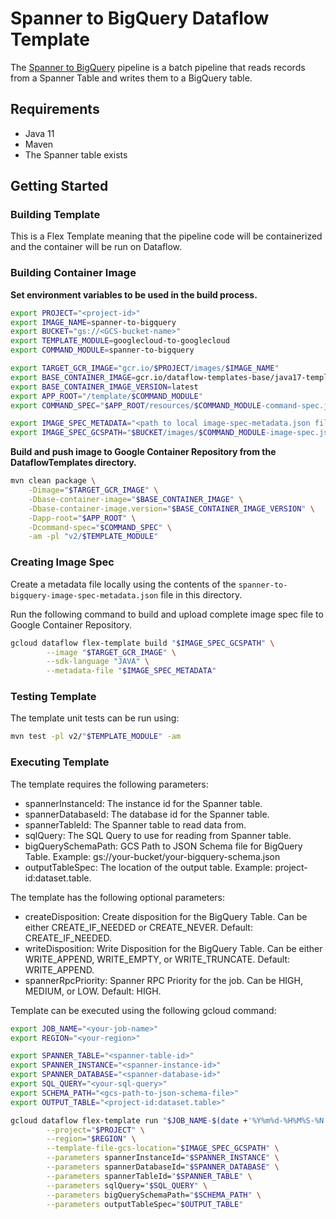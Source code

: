 # Spanner to BigQuery Dataflow Template

The 
[Spanner to BigQuery](https://github.com/GoogleCloudPlatform/DataflowTemplates/blob/main/v2/googlecloud-to-googlecloud/src/main/java/com/google/cloud/teleport/v2/templates/SpannerToBigQuery.java)
pipeline is a  batch pipeline that reads records from a Spanner Table and writes them to a BigQuery table.

## Requirements

* Java 11
* Maven
* The Spanner table exists

## Getting Started

### Building Template

This is a Flex Template meaning that the pipeline code will be containerized and the container will be run on Dataflow.

### Building Container Image

**Set environment variables to be used in the build process.**

```sh
export PROJECT="<project-id>"
export IMAGE_NAME=spanner-to-bigquery
export BUCKET="gs://<GCS-bucket-name>"
export TEMPLATE_MODULE=googlecloud-to-googlecloud
export COMMAND_MODULE=spanner-to-bigquery

export TARGET_GCR_IMAGE="gcr.io/$PROJECT/images/$IMAGE_NAME"
export BASE_CONTAINER_IMAGE=gcr.io/dataflow-templates-base/java17-template-launcher-base
export BASE_CONTAINER_IMAGE_VERSION=latest
export APP_ROOT="/template/$COMMAND_MODULE"
export COMMAND_SPEC="$APP_ROOT/resources/$COMMAND_MODULE-command-spec.json"

export IMAGE_SPEC_METADATA="<path to local image-spec-metadata.json file>"
export IMAGE_SPEC_GCSPATH="$BUCKET/images/$COMMAND_MODULE-image-spec.json"
```

**Build and push image to Google Container Repository from the DataflowTemplates directory.**

```sh
mvn clean package \
    -Dimage="$TARGET_GCR_IMAGE" \
    -Dbase-container-image="$BASE_CONTAINER_IMAGE" \
    -Dbase-container-image.version="$BASE_CONTAINER_IMAGE_VERSION" \
    -Dapp-root="$APP_ROOT" \
    -Dcommand-spec="$COMMAND_SPEC" \
    -am -pl "v2/$TEMPLATE_MODULE"
```

### Creating Image Spec

Create a metadata file locally using the contents of the `spanner-to-bigquery-image-spec-metadata.json` file in this
directory.

Run the following command to build and upload complete image spec file to Google Container Repository.

```sh
gcloud dataflow flex-template build "$IMAGE_SPEC_GCSPATH" \
        --image "$TARGET_GCR_IMAGE" \
        --sdk-language "JAVA" \
        --metadata-file "$IMAGE_SPEC_METADATA"
```

### Testing Template

The template unit tests can be run using:

```sh
mvn test -pl v2/"$TEMPLATE_MODULE" -am
```

### Executing Template

The template requires the following parameters:

* spannerInstanceId:  The instance id for the Spanner table.
* spannerDatabaseId: The database id for the Spanner table.
* spannerTableId: The Spanner table to read data from.
* sqlQuery: The SQL Query to use for reading from Spanner table.
* bigQuerySchemaPath: GCS Path to JSON Schema file for BigQuery Table. Example: gs://your-bucket/your-bigquery-schema.json
* outputTableSpec: The location of the output table. Example: project-id:dataset.table.

The template has the following optional parameters:

* createDisposition: Create disposition for the BigQuery Table. Can be either CREATE_IF_NEEDED or CREATE_NEVER. Default: CREATE_IF_NEEDED.
* writeDisposition: Write Disposition for the BigQuery Table. Can be either WRITE_APPEND, WRITE_EMPTY, or WRITE_TRUNCATE. 
Default: WRITE_APPEND. 
* spannerRpcPriority: Spanner RPC Priority for the job. Can be HIGH, MEDIUM, or LOW. Default: HIGH. 

Template can be executed using the following gcloud command:

```sh
export JOB_NAME="<your-job-name>"
export REGION="<your-region>"

export SPANNER_TABLE="<spanner-table-id>"
export SPANNER_INSTANCE="<spanner-instance-id>"
export SPANNER_DATABASE="<spanner-database-id>"
export SQL_QUERY="<your-sql-query>"
export SCHEMA_PATH="<gcs-path-to-json-schema-file>"
export OUTPUT_TABLE="<project-id:dataset.table>"

gcloud dataflow flex-template run "$JOB_NAME-$(date +'%Y%m%d-%H%M%S-%N')" \
        --project="$PROJECT" \
        --region="$REGION" \
        --template-file-gcs-location="$IMAGE_SPEC_GCSPATH" \
        --parameters spannerInstanceId="$SPANNER_INSTANCE" \
        --parameters spannerDatabaseId="$SPANNER_DATABASE" \
        --parameters spannerTableId="$SPANNER_TABLE" \
        --parameters sqlQuery="$SQL_QUERY" \
        --parameters bigQuerySchemaPath="$SCHEMA_PATH" \
        --parameters outputTableSpec="$OUTPUT_TABLE" 
```
